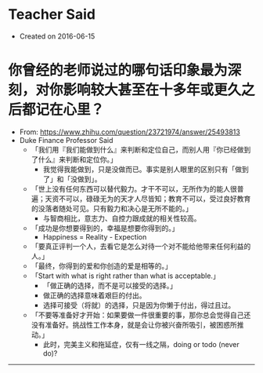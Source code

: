 # Teacher Said

- Created on 2016-06-15


# 你曾经的老师说过的哪句话印象最为深刻，对你影响较大甚至在十多年或更久之后都记在心里？

- From: <https://www.zhihu.com/question/23721974/answer/25493813>
- Duke Finance Professor Said
    - 「我们用『我们能做到什么』来判断和定位自己，而别人用『你已经做到了什么』来判断和定位你。」
        - 我觉得我能做到，只是没做而已。事实是别人眼里的区别只有「做到了」和「没做到」。
    - 「世上没有任何东西可以替代毅力。才干不可以，无所作为的能人很普遍；天资不可以，碌碌无为的天才人尽皆知；教育不可以，受过良好教育的没落者随处可见。只有毅力和决心是无所不能的。」
        - 与智商相比，意志力、自控力跟成就的相关性较高。
    - 「成功是你想要得到的，幸福是想要你得到的。」
        - Happiness = Reality - Expection
    - 「要真正评判一个人，去看它是怎么对待一个对不能给他带来任何利益的人。」
    - 「最终，你得到的爱和你创造的爱是相等的。」
    - 「Start with what is right rather than what is acceptable.」
        - 「做正确的选择，而不是可以接受的选择。」
        - 做正确的选择意味着艰巨的付出。
        - 选择可接受（将就）的选择，只是因为你懒于付出，得过且过。
    - 「不要等准备好才开始：如果要做一件很重要的事，那你总会觉得自己还没有准备好。挑战性工作本身，就是会让你被兴奋所吸引，被困惑所推动。」
        - 此时，完美主义和拖延症，仅有一线之隔，doing or todo (never do)?

---
